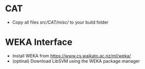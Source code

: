# CAT

- Copy all files *src/CAT/misc/* to your build folder

# WEKA Interface
- Install WEKA from https://www.cs.waikato.ac.nz/ml/weka/
- (optinal) Download LibSVM using the WEKA package manager
